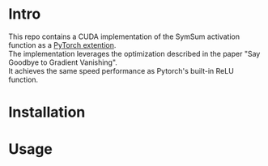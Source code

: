 # Intro
This repo contains a CUDA implementation of the SymSum activation function as a [PyTorch extention](https://pytorch.org/tutorials/advanced/cpp_extension.html).  
The implementation leverages the optimization described in the paper "Say Goodbye to Gradient Vanishing".  
It achieves the same speed performance as Pytorch's built-in ReLU function. 

# Installation

# Usage
